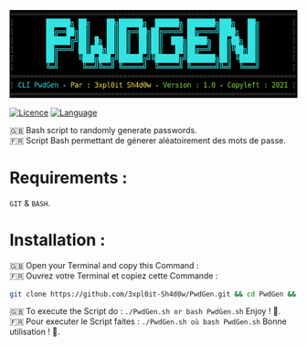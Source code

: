 <p align="center">
  <img src="PwdGen.png">
</p>

[![Licence](https://img.shields.io/badge/Licence-GPL%20V3-blue)](https://www.gnu.org/licenses/quick-guide-gplv3.fr.html)
[![Language](https://img.shields.io/badge/Language-Shell%20Bash-blue?logo=gnubash)](https://fr.wikipedia.org/wiki/Bourne-Again_shell")

🇬🇧 Bash script to randomly generate passwords.<br>
🇫🇷 Script Bash permettant de génerer aléatoirement des mots de passe.
# Requirements :
`GIT` & `BASH`.
# Installation :
🇬🇧 Open your Terminal and copy this Command :<br>
🇫🇷 Ouvrez votre Terminal et copiez cette Commande :<br>
```bash
git clone https://github.com/3xpl0it-Sh4d0w/PwdGen.git && cd PwdGen && chmod +x PwdGen.sh
```
🇬🇧 To execute the Script do : `./PwdGen.sh or bash PwdGen.sh` Enjoy ! 🙂.<br>
🇫🇷 Pour executer le Script faites : `./PwdGen.sh où bash PwdGen.sh` Bonne utilisation ! 🙂.
